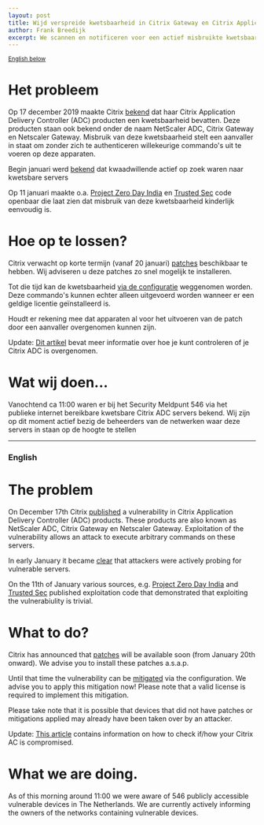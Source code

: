 ```yaml
---
layout: post
title: Wijd verspreide kwetsbaarheid in Citrix Gateway en Citrix Application Delivery Controller
author: Frank Breedijk
excerpt: We scannen en notificeren voor een actief misbruikte kwetsbaarheid in Citrix ADC / We are scanning and notifying for  of Citrix ADC servers with an actively abused vulnerability
---
```

<small>[English below](#english)</small>

Het probleem
============

Op 17 december 2019 maakte Citrix [bekend](https://support.citrix.com/article/CTX267027) dat haar Citrix Application Delivery Controller (ADC) producten een kwetsbaarheid bevatten. Deze producten staan ook bekend onder de naam NetScaler ADC, Citrix Gateway en Netscaler Gateway. Misbruik van deze kwetsbaarheid stelt een aanvaller in staat om zonder zich te authenticeren willekeurige commando's uit te voeren op deze apparaten. 

Begin januari werd [bekend](https://www.security.nl/posting/638551/Aanvallers+zoeken+actief+naar+kwetsbare+Citrix-servers) dat kwaadwillende actief op zoek waren naar kwetsbare servers 

Op 11 januari maakte o.a. [Project Zero Day India](https://github.com/projectzeroindia/CVE-2019-19781) en [Trusted Sec](https://github.com/trustedsec/cve-2019-19781) code openbaar die laat zien dat misbruik van deze kwetsbaarheid kinderlijk eenvoudig is.

Hoe op te lossen?
=================
Citrix verwacht op korte termijn (vanaf 20 januari) [patches](https://support.citrix.com/article/CTX267027) beschikbaar te hebben. Wij adviseren u deze patches zo snel mogelijk te installeren.

Tot die tijd kan de kwetsbaarheid [via de configuratie](https://support.citrix.com/article/CTX267679) weggenomen worden. Deze commando's kunnen echter alleen uitgevoerd worden wanneer er een geldige licentie geïnstalleerd is.

Houdt er rekening mee dat apparaten al voor het uitvoeren van de patch door een aanvaller overgenomen kunnen zijn. 

Update: [Dit artikel](/2020/01/15/How-to-check-your-Citrix-gateway/) bevat meer informatie over hoe je kunt controleren of je Citrix ADC is overgenomen.


Wat wij doen...
===============

Vanochtend ca 11:00 waren er bij het Security Meldpunt 546 via het publieke internet bereikbare kwetsbare Citrix ADC servers bekend. Wij zijn op dit moment actief bezig de beheerders van de netwerken waar deze servers in staan op de hoogte te stellen

<hr>

### <a name="english"></a>English

The problem
===========
On December 17th Citrix [published](https://support.citrix.com/article/CTX267027) a vulnerability in Citrix Application Delivery Controller (ADC) products. These products are also known as NetScaler ADC, Citrix Gateway en Netscaler Gateway. Exploitation of the vulnerability allows an attack to execute arbitrary commands on these servers.

In early January it became [clear](https://www.security.nl/posting/638551/Aanvallers+zoeken+actief+naar+kwetsbare+Citrix-servers) that attackers were actively probing for vulnerable servers.

On the 11th of January various sources, e.g. [Project Zero Day India](https://github.com/projectzeroindia/CVE-2019-19781) and [Trusted Sec](https://github.com/trustedsec/cve-2019-19781) published exploitation code that demonstrated that exploiting the vulnerabiulity is trivial. 

What to do?
===========

Citrix has announced that [patches](https://support.citrix.com/article/CTX267027) will be available soon (from January 20th onward). We advise you to install these patches a.s.a.p.

Until that time the vulnerability can be [mitigated](https://support.citrix.com/article/CTX267679) via the configuration. We advise you to apply this mitigation now! Please note that a valid license is required to implement this mitigation.

Please take note that it is possible that devices that did not have patches or mitigations applied may already have been taken over by an attacker.

Update: [This article](/2020/01/15/How-to-check-your-Citrix-gateway/) contains information on how to check if/how your Citrix AC is compromised.

What we are doing.
==================

As of this morning around 11:00 we were aware of 546 publicly accessible vulnerable devices in The Netherlands. We are currently actively informing the owners of the networks containing vulnerable devices.
